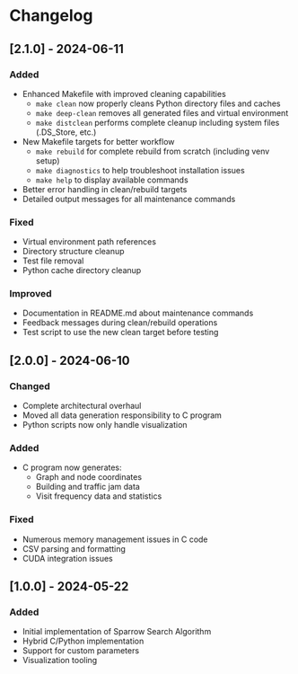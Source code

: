 # Changelog

## [2.1.0] - 2024-06-11
### Added
- Enhanced Makefile with improved cleaning capabilities
  - `make clean` now properly cleans Python directory files and caches
  - `make deep-clean` removes all generated files and virtual environment 
  - `make distclean` performs complete cleanup including system files (.DS_Store, etc.)
- New Makefile targets for better workflow
  - `make rebuild` for complete rebuild from scratch (including venv setup)
  - `make diagnostics` to help troubleshoot installation issues
  - `make help` to display available commands
- Better error handling in clean/rebuild targets
- Detailed output messages for all maintenance commands

### Fixed
- Virtual environment path references
- Directory structure cleanup
- Test file removal
- Python cache directory cleanup

### Improved
- Documentation in README.md about maintenance commands
- Feedback messages during clean/rebuild operations
- Test script to use the new clean target before testing

## [2.0.0] - 2024-06-10
### Changed
- Complete architectural overhaul
- Moved all data generation responsibility to C program
- Python scripts now only handle visualization

### Added
- C program now generates:
  - Graph and node coordinates
  - Building and traffic jam data
  - Visit frequency data and statistics

### Fixed
- Numerous memory management issues in C code
- CSV parsing and formatting
- CUDA integration issues

## [1.0.0] - 2024-05-22
### Added
- Initial implementation of Sparrow Search Algorithm
- Hybrid C/Python implementation
- Support for custom parameters
- Visualization tooling